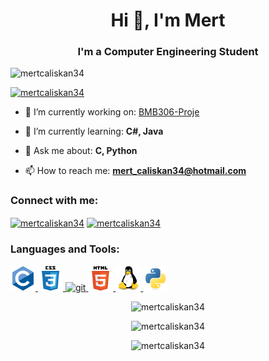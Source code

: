 <h1 align="center">Hi 👋, I'm Mert</h1>
<h3 align="center">I'm a Computer Engineering Student</h3>

<p align="left"> <img src="https://komarev.com/ghpvc/?username=mertcaliskan34&label=Profile%20views&color=0e75b6&style=flat" alt="mertcaliskan34" /> </p>

<p align="left"> <a href="https://github.com/ryo-ma/github-profile-trophy"><img src="https://github-profile-trophy.vercel.app/?username=mertcaliskan34" alt="mertcaliskan34" /></a> </p>

- 🔭 I’m currently working on: [BMB306-Proje](https://github.com/TarikEren/BMB306-Proje)

- 🌱 I’m currently learning: **C#, Java**

- 💬 Ask me about: **C, Python**

- 📫 How to reach me: **mert_caliskan34@hotmail.com**

<h3 align="left">Connect with me:</h3>
<p align="left">
<a href="https://linkedin.com/in/mertcaliskan34" target="blank"><img align="center" src="https://raw.githubusercontent.com/rahuldkjain/github-profile-readme-generator/master/src/images/icons/Social/linked-in-alt.svg" alt="mertcaliskan34" height="30" width="40" /></a>
<a href="https://instagram.com/mertcaliskan34" target="blank"><img align="center" src="https://raw.githubusercontent.com/rahuldkjain/github-profile-readme-generator/master/src/images/icons/Social/instagram.svg" alt="mertcaliskan34" height="30" width="40" /></a>
</p>

<h3 align="left">Languages and Tools:</h3>
<p align="left"> <a href="https://www.cprogramming.com/" target="_blank" rel="noreferrer"> <img src="https://raw.githubusercontent.com/devicons/devicon/master/icons/c/c-original.svg" alt="c" width="40" height="40"/> </a> <a href="https://www.w3schools.com/css/" target="_blank" rel="noreferrer"> <img src="https://raw.githubusercontent.com/devicons/devicon/master/icons/css3/css3-original-wordmark.svg" alt="css3" width="40" height="40"/> </a> <a href="https://git-scm.com/" target="_blank" rel="noreferrer"> <img src="https://www.vectorlogo.zone/logos/git-scm/git-scm-icon.svg" alt="git" width="40" height="40"/> </a> <a href="https://www.w3.org/html/" target="_blank" rel="noreferrer"> <img src="https://raw.githubusercontent.com/devicons/devicon/master/icons/html5/html5-original-wordmark.svg" alt="html5" width="40" height="40"/> </a> <a href="https://www.linux.org/" target="_blank" rel="noreferrer"> <img src="https://raw.githubusercontent.com/devicons/devicon/master/icons/linux/linux-original.svg" alt="linux" width="40" height="40"/> </a> <a href="https://www.python.org" target="_blank" rel="noreferrer"> <img src="https://raw.githubusercontent.com/devicons/devicon/master/icons/python/python-original.svg" alt="python" width="40" height="40"/> </a> </p>

<p style="text-align: center">
  <img src="https://github-readme-stats.vercel.app/api/top-langs/?username=mertcaliskan34&theme=algolia&hide_border=false&include_all_commits=true&count_private=true&layout=compact" alt="mertcaliskan34" />
</p>

<p style="text-align: center">
  <img src="https://github-readme-stats.vercel.app/api?username=mertcaliskan34&theme=algolia&hide_border=false&include_all_commits=true&count_private=true" alt="mertcaliskan34" />
</p>

<p style="text-align: center">
  <img src="https://github-readme-streak-stats.herokuapp.com/?user=mertcaliskan34&theme=algolia&hide_border=false" alt="mertcaliskan34" />
</p>
